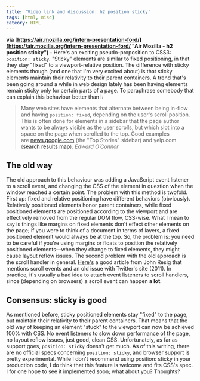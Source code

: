 ```yaml
---
title: 'Video link and discussion: h2 position sticky'
tags: [html, misc]
cateory: HTML
---
```

**via [https://air.mozilla.org/intern-presentation-ford/](https://air.mozilla.org/intern-presentation-ford/ "Air Mozilla - h2 position sticky") -** Here's an exciting pseudo-proposition to CSS3: `position: sticky`. "Sticky" elements are similar to fixed positioning, in that they stay "fixed" to a viewport-relative position. The difference with sticky elements though (and one that I'm very excited about) is that sticky elements maintain their relativity to their parent containers. A trend that's been going around a while in web design lately has been having elements remain sticky only for certain parts of a page. To paraphrase somebody that can explain this behaviour better than I:

> Many web sites have elements that alternate between being in-flow and having `position: fixed`, depending on the user's scroll position. This is often done for elements in a sidebar that the page author wants to be always visible as the user scrolls, but which slot into a space on the page when scrolled to the top. Good examples are [news.google.com](https://news.google.com/) (the "Top Stories" sidebar) and yelp.com ([search results map](http://www.yelp.com/search?find_desc=restaurants&find_loc=San+Francisco%2C+CA&ns=1)). <cite>Edward O’Connor</cite>

## The old way

The old approach to this behaviour was adding a JavaScript event listener to a scroll event, and changing the CSS of the element in question when the window reached a certain point. The problem with this method is twofold. First up: fixed and relative positioning have different behaviors (obviously). Relatively positioned elements honor parent containers, while fixed positioned elements are positioned according to the viewport and are effectively removed from the regular DOM flow, CSS-wise. What I mean to say is things like margins on fixed elements don't effect other elements on the page; if you were to think of a document in terms of layers, a fixed positioned element would always be at the top. So, the problem is: you need to be careful if you're using margins or floats to position the relatively positioned elements—when they change to fixed elements, they might cause layout reflow issues. The second problem with the old approach is the scroll handler in general. [Here's](http://ejohn.org/blog/learning-from-twitter/ "John Resig - Learning from Twitter") a good article from John Resig that mentions scroll events and an old issue with Twitter's site (2011). In practice, it's usually a bad idea to attach event listeners to scroll handlers, since (depending on browsers) a scroll event can happen **a lot**.

## Consensus: sticky is good

As mentioned before, sticky positioned elements stay "fixed" to the page, but maintain their relativity to their parent containers. That means that the old way of keeping an element "stuck" to the viewport can now be achieved 100% with CSS. No event listeners to slow down performance of the page, no layout reflow issues, just good, clean CSS. Unfortunately, as far as support goes, `position: sticky` doesn't get much. As of this writing, there are no official specs concerning `position: sticky`, and browser support is pretty experimental. While I don't recommend using position: sticky in your production code, I do think that this feature is welcome and fits CSS's spec. I for one hope to see it implemented soon; what about you? Thoughts?
